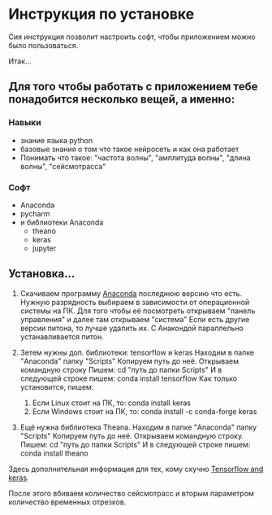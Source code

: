 # Инструкция по установке

Сия инструкция позволит настроить софт, чтобы приложением можно было пользоваться.

Итак...

## Для того чтобы работать с приложением тебе понадобится несколько вещей, а именно:
 ### Навыки
  * знание языка python
  * базовые знания о том что такое нейросеть и как она работает
  * Понимать что такое: "частота волны", "амплитуда волны", "длина волны", "сейсмотрасса"
  
### Софт

  * Anaconda
  * pycharm
  * и библиотеки Anaconda
      * theano
      * keras
      * jupyter
      
## Установка...
[Anaconda]: https://www.anaconda.com/download/
1. Скачиваем программу [Anaconda][Anaconda] последнюю версию что есть.
   Нужную разрядность выбираем в зависимости от операционной системы на ПК.
   Для того чтобы её посмотреть открываем "панель управления" и далее там открываем "система"
   Если есть другие версии питона, то лучше удалить их.
   С Анакондой параллельно устанавливается питон.
     
2. Зетем нужны доп. библиотеки: tensorflow и keras
   Находим в папке "Anaconda" папку "Scripts"
   Копируем путь до неё.
   Открываем командную строку
   Пишем: cd "путь до папки Scripts"
   И в следующей строке пишем: conda install tensorflow
   Как только установится, пишем: 
    1. Если  Linux стоит на ПК, то: conda install keras
    2. Если Windows стоит на ПК, то: conda install -c conda-forge keras
    
3. Ещё нужна библиотека Theana.
   Находим в папке "Anaconda" папку "Scripts"
   Копируем путь до неё.
   Открываем командную строку.
   Пишем: cd "путь до папки Scripts"
   И в следующей строке пишем: conda install theano
     
[Tensorflow and keras]: https://www.asozykin.ru/deep_learning/2017/09/07/keras-installation-tensorflow
     Здесь дополнительная информация для тех, кому скучно [Tensorflow and keras][Tensorflow and keras].
     
     
     
После этого вбиваем количество сейсмотрасс и вторым параметром количество временных отрезков.
     
